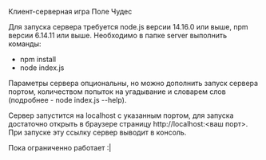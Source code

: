 Клиент-серверная игра Поле Чудес

Для запуска сервера требуется node.js версии 14.16.0 или выше, npm версии 6.14.11 или выше. 
Необходимо в папке server выполнить команды:
* npm install
* node index.js

Параметры сервера опциональны, но можно дополнить запуск сервера портом, количеством попыток на угадывание и словарем слов (подробнее - node index.js --help).

Сервер запустится на localhost с указанным портом, 
для запуска достаточно открыть в браузере страницу
http://localhost:<ваш порт>. При запуске эту ссылку
сервер выводит в консоль.

Пока ограниченно работает :|